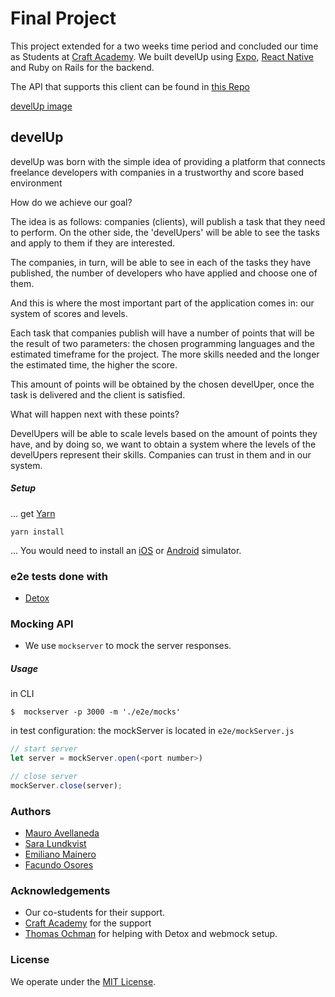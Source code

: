 # Final Project

This project extended for a two weeks time period and concluded our time as Students at [Craft Academy](https://craftacademy.se). We built develUp using [Expo](https://expo.io), [React Native](https://reactnative.dev) and Ruby on Rails for the backend.

The API that supports this client can be found in [this Repo](https://github.com/emiliano-ma/develUp_api)

[develUp image](./public/develup.png)

## develUp

develUp was born with the simple idea of providing a platform that connects freelance developers with companies in a trustworthy and score based environment

How do we achieve our goal?

The idea is as follows: companies (clients), will publish a task that they need to perform. On the other side, the 'develUpers' will be able to see the tasks and apply to them if they are interested.

The companies, in turn, will be able to see in each of the tasks they have published, the number of developers who have applied and choose one of them.

And this is where the most important part of the application comes in: our system of scores and levels.

Each task that companies publish will have a number of points that will be the result of two parameters: the chosen programming languages and the estimated timeframe for the project.
The more skills needed and the longer the estimated time, the higher the score.

This amount of points will be obtained by the chosen develUper, once the task is delivered and the client is satisfied.

What will happen next with these points?

DevelUpers will be able to scale levels based on the amount of points they have, and by doing so, we want to obtain a system where the levels of the develUpers represent their skills. Companies can trust in them and in our system.

##### Setup

... get [Yarn](https://yarnpkg.com/)

```
yarn install
```

... You would need to install an [iOS](https://developer.apple.com/library/archive/documentation/IDEs/Conceptual/iOS_Simulator_Guide/GettingStartedwithiOSSimulator/GettingStartedwithiOSSimulator.html) or [Android](https://developer.android.com/studio/run/emulator) simulator.


### e2e tests done with 

- [Detox](https://github.com/wix/Detox)

### Mocking API

 - We use `mockserver` to mock the server responses.

##### Usage

in CLI

```
$  mockserver -p 3000 -m './e2e/mocks'
```

in test configuration: the mockServer is located in `e2e/mockServer.js`

```js
// start server
let server = mockServer.open(<port number>)
```

```js
// close server
mockServer.close(server);
```

### Authors

- [Mauro Avellaneda](https://github.com/mauroavellaneda)
- [Sara Lundkvist](https://github.com/Saralundkvist86/)
- [Emiliano Mainero](https://github.com/emiliano-ma)
- [Facundo Osores](https://github.com/FacundoOs)

### Acknowledgements

- Our co-students for their support.
- [Craft Academy](https://craftacademy.se) for the support
- [Thomas Ochman](https://github.com/tochman) for helping with Detox and webmock setup.


### License

We operate under the [MIT License](https://en.wikipedia.org/wiki/MIT_License).
